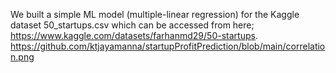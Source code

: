 We built a simple ML model (multiple-linear regression) for the Kaggle dataset 
50_startups.csv which can be accessed from here; https://www.kaggle.com/datasets/farhanmd29/50-startups.
https://github.com/ktjayamanna/startupProfitPrediction/blob/main/correlation.png
